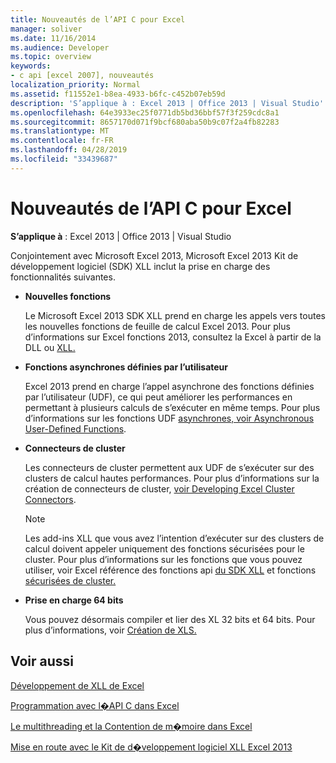 ```yaml
---
title: Nouveautés de l’API C pour Excel
manager: soliver
ms.date: 11/16/2014
ms.audience: Developer
ms.topic: overview
keywords:
- c api [excel 2007], nouveautés
localization_priority: Normal
ms.assetid: f11552e1-b8ea-4933-b6fc-c452b07eb59d
description: 'S’applique à : Excel 2013 | Office 2013 | Visual Studio'
ms.openlocfilehash: 64e3933ec25f0771db5bd36bbf57f3f259cdc8a1
ms.sourcegitcommit: 8657170d071f9bcf680aba50b9c07f2a4fb82283
ms.translationtype: MT
ms.contentlocale: fr-FR
ms.lasthandoff: 04/28/2019
ms.locfileid: "33439687"
---
```

# <a name="whats-new-in-the-c-api-for-excel"></a>Nouveautés de l’API C pour Excel

 **S’applique à** : Excel 2013 | Office 2013 | Visual Studio 
  
Conjointement avec Microsoft Excel 2013, Microsoft Excel 2013 Kit de développement logiciel (SDK) XLL inclut la prise en charge des fonctionnalités suivantes.
  
- **Nouvelles fonctions**
    
    Le Microsoft Excel 2013 SDK XLL prend en charge les appels vers toutes les nouvelles fonctions de feuille de calcul Excel 2013. Pour plus d’informations sur Excel fonctions 2013, consultez la Excel à partir de la DLL ou [XLL.](calling-into-excel-from-the-dll-or-xll.md)
    
- **Fonctions asynchrones définies par l’utilisateur**
    
    Excel 2013 prend en charge l’appel asynchrone des fonctions définies par l’utilisateur (UDF), ce qui peut améliorer les performances en permettant à plusieurs calculs de s’exécuter en même temps. Pour plus d’informations sur les fonctions UDF [asynchrones, voir Asynchronous User-Defined Functions](asynchronous-user-defined-functions.md).
    
- **Connecteurs de cluster**
    
    Les connecteurs de cluster permettent aux UDF de s’exécuter sur des clusters de calcul hautes performances. Pour plus d’informations sur la création de connecteurs de cluster, [voir Developing Excel Cluster Connectors](developing-excel-cluster-connectors.md).
    
    > [!NOTE]
    > Les add-ins XLL que vous avez l’intention d’exécuter sur des clusters de calcul doivent appeler uniquement des fonctions sécurisées pour le cluster. Pour plus d’informations sur les fonctions que vous pouvez utiliser, voir Excel référence des fonctions api [du SDK XLL](excel-xll-sdk-api-function-reference.md) et fonctions [sécurisées de cluster.](cluster-safe-functions.md) 
  
- **Prise en charge 64 bits**
    
    Vous pouvez désormais compiler et lier des XL 32 bits et 64 bits. Pour plus d’informations, voir [Création de XLS.](creating-xlls.md)
    
## <a name="see-also"></a>Voir aussi



[Développement de XLL de Excel](developing-excel-xlls.md)
  
[Programmation avec l�API C dans Excel](programming-with-the-c-api-in-excel.md)
  
[Le multithreading et la Contention de m�moire dans Excel](multithreading-and-memory-contention-in-excel.md)


[Mise en route avec le Kit de d�veloppement logiciel XLL Excel 2013](getting-started-with-the-excel-xll-sdk.md)

